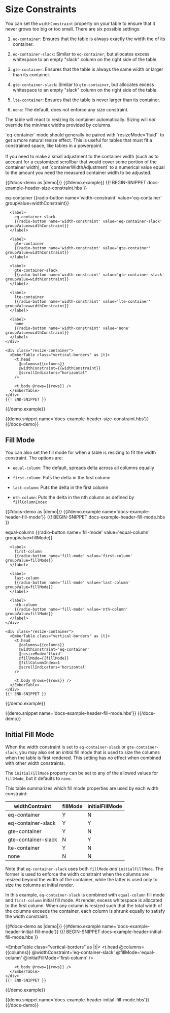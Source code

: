 # Size Constraints

You can set the `widthConstraint` property on your table to ensure that it never
grows too big or too small. There are six possible settings:

1. `eq-container`: Ensures that the table is always exactly the width the of its
container.

2. `eq-container-slack`: Similar to `eq-container`, but allocates excess whitespace to an empty "slack" column on the right side of the table.

3. `gte-container`: Ensures that the table is always the same width or larger than its container.

4. `gte-container-slack`: Similar to `gte-container`, but allocates excess whitespace to an empty "slack" column on the right side of the table.

5. `lte-container`: Ensures that the table is never larger than its container.

6. `none`: The default, does not enforce any size constraint.

The table will react to resizing its container automatically. Sizing will _not_
override the min/max widths provided by columns.

<aside>
  `eq-container` mode should generally be paired with `resizeMode='fluid'` to
  get a more natural resize effect. This is useful for tables that must fit
  a constrained space, like tables in a powerpoint.
  <br><br>
  If you need to make a small adjustment to the container width (such as to
  account for a customized scrollbar that would cover some portion of the
  container width), set `containerWidthAdjustment` to a numerical value equal to
  the amount you need the measured container width to be adjusted.
</aside>

{{#docs-demo as |demo|}}
  {{#demo.example}}
    {{! BEGIN-SNIPPET docs-example-header-size-constraint.hbs }}
    <div class="demo-options">
      <label>
        eq-container
        {{radio-button name='width-constraint' value='eq-container' groupValue=widthConstraint}}
      </label>

      <label>
        eq-container-slack
        {{radio-button name='width-constraint' value='eq-container-slack' groupValue=widthConstraint}}
      </label>

      <label>
        gte-container
        {{radio-button name='width-constraint' value='gte-container' groupValue=widthConstraint}}
      </label>

      <label>
        gte-container-slack
        {{radio-button name='width-constraint' value='gte-container-slack' groupValue=widthConstraint}}
      </label>

      <label>
        lte-container
        {{radio-button name='width-constraint' value='lte-container' groupValue=widthConstraint}}
      </label>

      <label>
        none
        {{radio-button name='width-constraint' value='none' groupValue=widthConstraint}}
      </label>
    </div>

    <div class="resize-container">
      <EmberTable class="vertical-borders" as |t|>
        <t.head
          @columns={{columns}}
          @widthConstraint={{widthConstraint}}
          @scrollIndicators="horizontal"
        />

        <t.body @rows={{rows}} />
      </EmberTable>
    </div>
    {{! END-SNIPPET }}
  {{/demo.example}}

  {{demo.snippet name='docs-example-header-size-constraint.hbs'}}
{{/docs-demo}}

## Fill Mode

You can also set the fill mode for when a table is resizing to fit the width
constraint. The options are:

* `equal-column`: The default, spreads delta across all columns equally

* `first-column`: Puts the delta in the first column

* `last-column`: Puts the delta in the first column

* `nth-column`: Puts the delta in the nth column as defined by `fillColumnIndex`

{{#docs-demo as |demo|}}
  {{#demo.example name='docs-example-header-fill-mode'}}
    {{! BEGIN-SNIPPET docs-example-header-fill-mode.hbs }}
    <div class="demo-options">
      <label>
        equal-column
        {{radio-button name='fill-mode' value='equal-column' groupValue=fillMode}}
      </label>

      <label>
        first-column
        {{radio-button name='fill-mode' value='first-column' groupValue=fillMode}}
      </label>

      <label>
        last-column
        {{radio-button name='fill-mode' value='last-column' groupValue=fillMode}}
      </label>

      <label>
        nth-column
        {{radio-button name='fill-mode' value='nth-column' groupValue=fillMode}}
      </label>
    </div>

    <div class="resize-container">
      <EmberTable class="vertical-borders" as |t|>
        <t.head
          @columns={{columns}}
          @widthConstraint='eq-container'
          @resizeMode='fluid'
          @fillMode={{fillMode}}
          @fillColumnIndex=1
          @scrollIndicators='horizontal'
        />

        <t.body @rows={{rows}} />
      </EmberTable>
    </div>
    {{! END-SNIPPET }}
  {{/demo.example}}

  {{demo.snippet name='docs-example-header-fill-mode.hbs'}}
{{/docs-demo}}

## Initial Fill Mode

When the width constraint is set to `eq-container-slack` or `gte-container-slack`, you may also set an _initial_ fill mode that is used to size the columns when the table is first rendered. This setting has no effect when combined with other width constraints.

The `initialFillMode` property can be set to any of the allowed values for `fillMode`, but it defaults to `none`.

This table summarizes which fill mode properties are used by each width constraint:

<table class="info-table">
  <thead>
    <th>widthContraint</th>
    <th>fillMode</th>
    <th>initialFillMode</th>
  </thead>
  <tbody>
    <tr>
      <td>eq-container</td>
      <td class="center highlight">Y</td>
      <td class="center">N</td>
    </tr>
    <tr>
      <td>eq-container-slack</td>
      <td class="center highlight">Y</td>
      <td class="center highlight">Y</td>
    </tr>
    <tr>
      <td>gte-container</td>
      <td class="center highlight">Y</td>
      <td class="center">N</td>
    </tr>
    <tr>
      <td>gte-container-slack</td>
      <td class="center">N</td>
      <td class="center highlight">Y</td>
    </tr>
    <tr>
      <td>lte-container</td>
      <td class="center highlight">Y</td>
      <td class="center">N</td>
    </tr>
    <tr>
      <td>none</td>
      <td class="center">N</td>
      <td class="center">N</td>
    </tr>
  </tbody>
</table>

Note that `eq-container-slack` uses both `fillMode` _and_ `initialFillMode`. The former is used to enforce the width constraint when the columns are resized beyond the width of the container, while the latter is used only to size the columns at initial render.

In this example, `eq-container-slack` is combined with `equal-column` fill mode and `first-column` initial fill mode. At render, excess whitespace is allocated to the first column. When any column is resized such that the total width of the columns exceeds the container, each column is shrunk equally to satisfy the width constraint.

{{#docs-demo as |demo|}}
  {{#demo.example name='docs-example-header-initial-fill-mode'}}
    {{! BEGIN-SNIPPET docs-example-header-initial-fill-mode.hbs }}
    <div class="resize-container w-100">
      <EmberTable class="vertical-borders" as |t|>
        <t.head
          @columns={{columns}}
          @widthConstraint='eq-container-slack'
          @fillMode='equal-column'
          @initialFillMode='first-column'
        />

        <t.body @rows={{rows}} />
      </EmberTable>
    </div>
    {{! END-SNIPPET }}
  {{/demo.example}}

  {{demo.snippet name='docs-example-header-initial-fill-mode.hbs'}}
{{/docs-demo}}